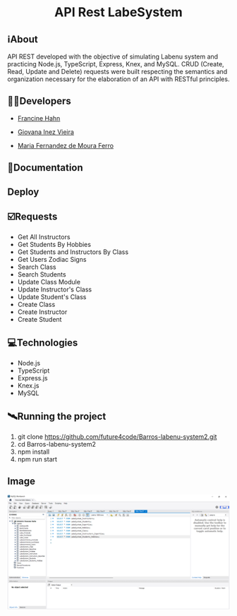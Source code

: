 <h1 align="center">API Rest LabeSystem</h1>

##  ℹ️About
API REST developed with the objective of simulating Labenu system and practicing Node.js, TypeScript, Express, Knex, and MySQL. CRUD (Create, Read, Update and Delete) requests were built respecting the semantics and organization necessary for the elaboration of an API with RESTful principles.

##  👩‍💻Developers
- <a href="https://github.com/francinehahn" target="_blank"><p>Francine Hahn</p></a>
- <a href="https://github.com/gioivieira" target="_blank"><p>Giovana Inez Vieira</p></a>
- <a href="https://github.com/mariafmf" target="_blank"><p>Maria Fernandez de Moura Ferro</p></a>

## 🔗Documentation

## Deploy

## ☑️Requests
- Get All Instructors
- Get Students By Hobbies
- Get Students and Instructors By Class
- Get Users Zodiac Signs
- Search Class
- Search Students
- Update Class Module
- Update Instructor's Class
- Update Student's Class
- Create Class
- Create Instructor
- Create Student

## 💻Technologies
- Node.js
- TypeScript
- Express.js
- Knex.js
- MySQL

## 🛰Running the project
1. git clone https://github.com/future4code/Barros-labenu-system2.git
2. cd Barros-labenu-system2
3. npm install
4. npm run start

## Image
![Image-workbench](./print-workbench.png)
